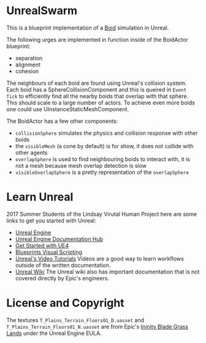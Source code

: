 # UnrealSwarm

This is a blueprint implementation of a [Boid](https://en.wikipedia.org/wiki/Boids) simulation in Unreal. 

The following urges are implemented in function inside of the BoidActor blueprint:
* separation
* alignment
* cohesion

The neighbours of each boid are found using Unreal's collision system. Each boid has a SphereCollisionComponent and this is queired in `Event Tick` to efficiently find all the nearby boids that overlap with that sphere. This should scale to a large number of actors. To achieve even more boids one could use UInstanceStaticMeshComponent.

The BoidActor has a few other components:
* `collisionSphere` simulates the physics and collision response with other boids
* the `visibleMesh` (a cone by default) is for show, it does not collide with other agents
* `overlapSphere` is used to find neighbouring boids to interact with, it is not a mesh because mesh overlap detection is slow
* `visibleOverlapSphere` is a pretty representation of the `overlapSphere`

# Learn Unreal

2017 Summer Students of the Lindsay Virutal Human Project here are some links to get you started with Unreal:
* [Unreal Engine](https://www.unrealengine.com/)
* [Unreal Engine Documentation Hub](https://docs.unrealengine.com/latest/INT/index.html)
* [Get Started with UE4](https://docs.unrealengine.com/latest/INT/GettingStarted/index.html)
* [Blueprints Visual Scripting](https://docs.unrealengine.com/latest/INT/Engine/Blueprints/GettingStarted/index.html)
* [Unreal's Video Tutorials](https://docs.unrealengine.com/latest/INT/Videos/) Videos are a good way to learn workflows outside of the written documentation.
* [Unreal Wiki](https://wiki.unrealengine.com/Main_Page) The Unreal wiki also has important documentation that is not covered directly by Epic's engineers.

# License and Copyright

The textures `T_Plains_Terrain_Floors01_D.uasset` and `T_Plains_Terrain_Floors01_N.uasset` are from Epic's [Ininity Blade Grass Lands](https://www.unrealengine.com/marketplace/infinity-blade-plain-lands) under the Unreal Engine EULA. 
